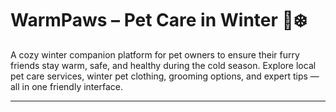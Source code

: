 # WarmPaws – Pet Care in Winter 🐾❄️

A cozy winter companion platform for pet owners to ensure their furry friends stay warm, safe, and healthy during the cold season. Explore local pet care services, winter pet clothing, grooming options, and expert tips — all in one friendly interface.

---

